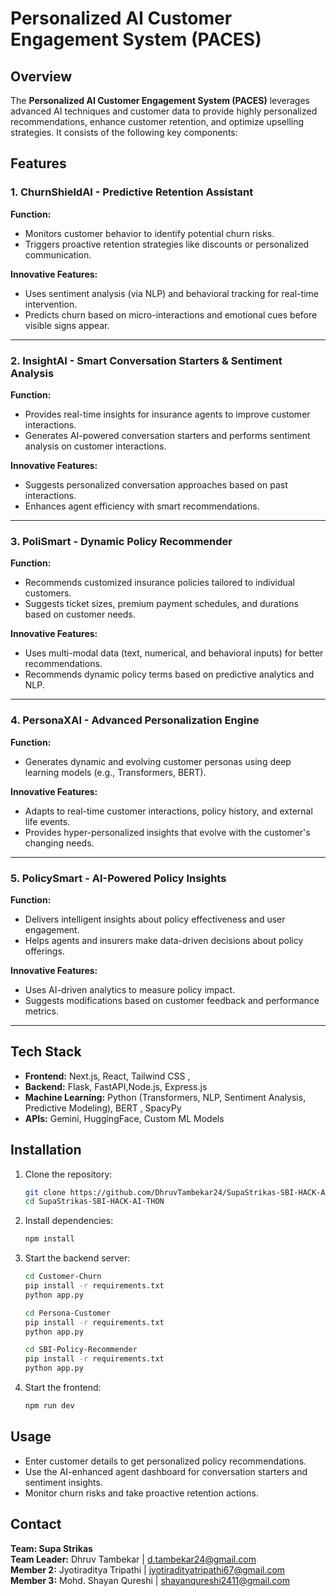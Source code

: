 # Personalized AI Customer Engagement System (PACES)

## Overview
The **Personalized AI Customer Engagement System (PACES)** leverages advanced AI techniques and customer data to provide highly personalized recommendations, enhance customer retention, and optimize upselling strategies. It consists of the following key components:

## Features

### 1. ChurnShieldAI - Predictive Retention Assistant
**Function:**
- Monitors customer behavior to identify potential churn risks.
- Triggers proactive retention strategies like discounts or personalized communication.

**Innovative Features:**
- Uses sentiment analysis (via NLP) and behavioral tracking for real-time intervention.
- Predicts churn based on micro-interactions and emotional cues before visible signs appear.

---

### 2. InsightAI - Smart Conversation Starters & Sentiment Analysis
**Function:**
- Provides real-time insights for insurance agents to improve customer interactions.
- Generates AI-powered conversation starters and performs sentiment analysis on customer interactions.

**Innovative Features:**
- Suggests personalized conversation approaches based on past interactions.
- Enhances agent efficiency with smart recommendations.

---

### 3. PoliSmart - Dynamic Policy Recommender
**Function:**
- Recommends customized insurance policies tailored to individual customers.
- Suggests ticket sizes, premium payment schedules, and durations based on customer needs.

**Innovative Features:**
- Uses multi-modal data (text, numerical, and behavioral inputs) for better recommendations.
- Recommends dynamic policy terms based on predictive analytics and NLP.

---

### 4. PersonaXAI - Advanced Personalization Engine
**Function:**
- Generates dynamic and evolving customer personas using deep learning models (e.g., Transformers, BERT).

**Innovative Features:**
- Adapts to real-time customer interactions, policy history, and external life events.
- Provides hyper-personalized insights that evolve with the customer's changing needs.

---

### 5. PolicySmart - AI-Powered Policy Insights
**Function:**
- Delivers intelligent insights about policy effectiveness and user engagement.
- Helps agents and insurers make data-driven decisions about policy offerings.

**Innovative Features:**
- Uses AI-driven analytics to measure policy impact.
- Suggests modifications based on customer feedback and performance metrics.

---

## Tech Stack
- **Frontend:** Next.js, React, Tailwind CSS ,
- **Backend:** Flask, FastAPI,Node.js, Express.js
- **Machine Learning:** Python (Transformers, NLP, Sentiment Analysis, Predictive Modeling), BERT , SpacyPy
- **APIs:** Gemini, HuggingFace, Custom ML Models

## Installation
1. Clone the repository:
   ```bash
   git clone https://github.com/DhruvTambekar24/SupaStrikas-SBI-HACK-AI-THON.git
   cd SupaStrikas-SBI-HACK-AI-THON
   ```
2. Install dependencies:
   ```bash
   npm install
   ```
3. Start the backend server:
   ```bash
   cd Customer-Churn
   pip install -r requirements.txt
   python app.py
   
   cd Persona-Customer
   pip install -r requirements.txt
   python app.py
   
   cd SBI-Policy-Recommender
   pip install -r requirements.txt
   python app.py
   
   ```
4. Start the frontend:
   ```bash
   npm run dev
   ```

## Usage
- Enter customer details to get personalized policy recommendations.
- Use the AI-enhanced agent dashboard for conversation starters and sentiment insights.
- Monitor churn risks and take proactive retention actions.



## Contact
**Team: Supa Strikas**  
**Team Leader:** Dhruv Tambekar | d.tambekar24@gmail.com  
**Member 2:** Jyotiraditya Tripathi | jyotiradityatripathi67@gmail.com  
**Member 3:** Mohd. Shayan Qureshi | shayanqureshi2411@gmail.com
